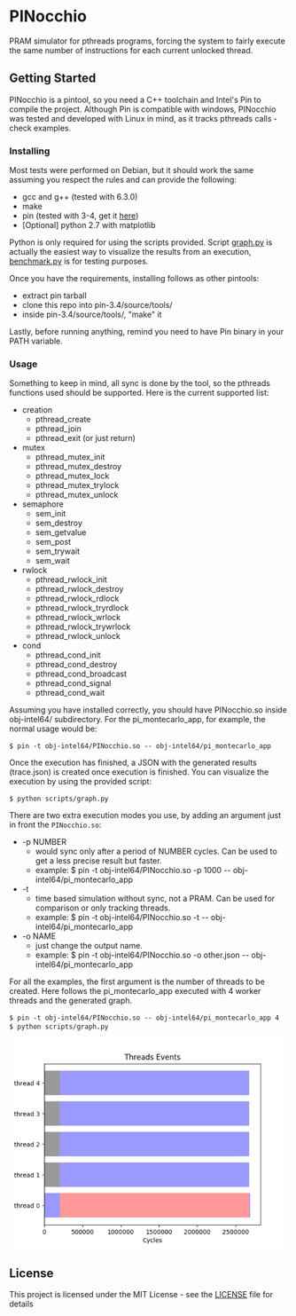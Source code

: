 # PINocchio

PRAM simulator for pthreads programs, forcing the system to fairly execute the same number of instructions for each current unlocked thread.

## Getting Started

PINocchio is a pintool, so you need a C++ toolchain and Intel's Pin to compile the project. Although Pin is compatible with windows, PINocchio was tested and developed with Linux in mind, as it tracks pthreads calls - check examples.

### Installing

Most tests were performed on Debian, but it should work the same assuming you respect the rules and can provide the following:

- gcc and g++ (tested with 6.3.0)
- make
- pin (tested with 3-4, get it [here](https://software.intel.com/en-us/articles/pin-a-binary-instrumentation-tool-downloads))
- [Optional] python 2.7 with matplotlib

Python is only required for using the scripts provided. Script [graph.py](scripts/graph.py) is actually the easiest way to visualize the results from an execution, [benchmark.py](scripts/benchmark.py) is for testing purposes.

Once you have the requirements, installing follows as other pintools:

- extract pin tarball
- clone this repo into pin-3.4/source/tools/
- inside pin-3.4/source/tools/, "make" it

Lastly, before running anything, remind you need to have Pin binary in your PATH variable.

### Usage

Something to keep in mind, all sync is done by the tool, so the pthreads functions used should be supported. Here is the current supported list:

- creation
    - pthread_create
    - pthread_join
    - pthread_exit (or just return)
- mutex
    - pthread_mutex_init
    - pthread_mutex_destroy
    - pthread_mutex_lock
    - pthread_mutex_trylock
    - pthread_mutex_unlock
- semaphore
    - sem_init
    - sem_destroy
    - sem_getvalue
    - sem_post
    - sem_trywait
    - sem_wait
- rwlock
    - pthread_rwlock_init
    - pthread_rwlock_destroy
    - pthread_rwlock_rdlock
    - pthread_rwlock_tryrdlock
    - pthread_rwlock_wrlock
    - pthread_rwlock_trywrlock
    - pthread_rwlock_unlock
- cond
    - pthread_cond_init
    - pthread_cond_destroy
    - pthread_cond_broadcast
    - pthread_cond_signal
    - pthread_cond_wait

Assuming you have installed correctly, you should have PINocchio.so inside obj-intel64/ subdirectory. For the pi_montecarlo_app, for example, the normal usage would be:

```
$ pin -t obj-intel64/PINocchio.so -- obj-intel64/pi_montecarlo_app
```

Once the execution has finished, a JSON with the generated results (trace.json) is created once execution is finished. You can visualize the execution by using the provided script:

```
$ python scripts/graph.py
```

There are two extra execution modes you use, by adding an argument just in front the `PINocchio.so`:

- -p NUMBER
    - would sync only after a period of NUMBER cycles. Can be used to get a less precise result but faster.
    - example: $ pin -t obj-intel64/PINocchio.so -p 1000 -- obj-intel64/pi_montecarlo_app
- -t
    - time based simulation without sync, not a PRAM. Can be used for comparison or only tracking threads.
    - example: $ pin -t obj-intel64/PINocchio.so -t -- obj-intel64/pi_montecarlo_app
- -o NAME
    - just change the output name.
    - example: $ pin -t obj-intel64/PINocchio.so -o other.json -- obj-intel64/pi_montecarlo_app


For all the examples, the first argument is the number of threads to be created. Here follows the pi_montecarlo_app executed with 4 worker threads and the generated graph.

```
$ pin -t obj-intel64/PINocchio.so -- obj-intel64/pi_montecarlo_app 4
$ python scripts/graph.py
```

![Pi generated output](/examples/pi.png)


## License

This project is licensed under the MIT License - see the [LICENSE](LICENSE) file for details
